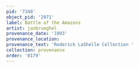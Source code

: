```yaml
---
pid: '7348'
object_pid: '2971'
label: Battle of the Amazons
artist: janbrueghel
provenance_date: '1993'
provenance_location:
provenance_text: 'Roderick LaShelle Collection '
collection: provenance
order: '0179'
---
```

